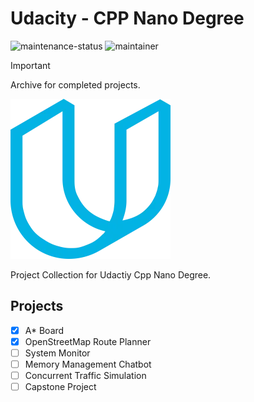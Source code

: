 # Udacity - CPP Nano Degree
![maintenance-status](https://img.shields.io/badge/Maintenance-passively--maintained-yellowgreen.svg)
![maintainer](https://img.shields.io/badge/Maintainer-Salman-blue)

> [!IMPORTANT]
Archive for completed projects. 

![Nano Degree CPP](assets/udacity_logo.png)

Project Collection for Udactiy Cpp Nano Degree.


## Projects

- [X] A* Board
- [X] OpenStreetMap Route Planner
- [ ] System Monitor
- [ ] Memory Management Chatbot
- [ ] Concurrent Traffic Simulation
- [ ] Capstone Project